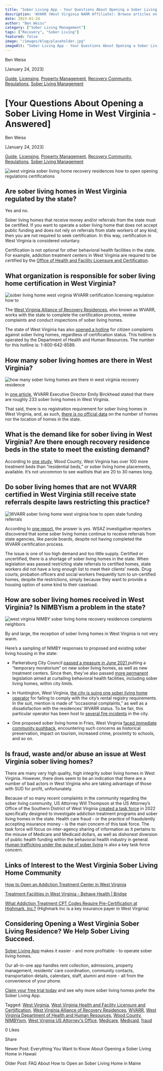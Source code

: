 ```yaml
---
title: "Sober Living App - Your Questions About Opening a Sober Living Home in West Virginia - Answered"
description: 'WVARR (West Virginia NARR Affiliate): Browse articles on WV recovery residence standards, news & updates.'
date: 2023-01-24
author: "Ben Weiss"
category: ["Sober Living Management"]
tags: ["Recovery", "Sober Living"]
featured: false
image: "/images/blog/placeholder.jpg"
imageAlt: "Sober Living App - Your Questions About Opening a Sober Living Home in West Virginia - Answered"
---
```


Ben Weiss

[January 24, 2023]

[Guide](/sober-living-app-blog/category/Guide), [Licensing](/sober-living-app-blog/category/Licensing), [Property Management](/sober-living-app-blog/category/Property+Management), [Recovery Community](/sober-living-app-blog/category/Recovery+Community), [Regulations](/sober-living-app-blog/category/Regulations), [Sober Living Management](/sober-living-app-blog/category/Sober+Living+Management)

#  [Your Questions About Opening a Sober Living Home in West Virginia - Answered]

Ben Weiss

[January 24, 2023]

[Guide](/sober-living-app-blog/category/Guide), [Licensing](/sober-living-app-blog/category/Licensing), [Property Management](/sober-living-app-blog/category/Property+Management), [Recovery Community](/sober-living-app-blog/category/Recovery+Community), [Regulations](/sober-living-app-blog/category/Regulations), [Sober Living Management](/sober-living-app-blog/category/Sober+Living+Management)

![west virginia sober living home recovery residences how to open opening regulations certifications](/images/blog/your-questions-about-opening-a-sober-living-home-in-west-virginia-answered/Screen_Shot_2023-01-16_at_9.04.00_AM.png)

## Are sober living homes in West Virginia regulated by the state? 

Yes and no.

Sober living homes that receive money and/or referrals from the state must be certified. If you want to operate a sober living home that does not accept public funding and does not rely on referrals from state workers of any kind, then you are not required to seek certification. In this way, certification in West Virginia is considered voluntary.

Certification is not optional for other behavioral health facilities in the state. For example, addiction treatment centers in West Virginia are required to be certified by the [Office of Health and Facility Licensure and Certification](http://ohflac.wvdhhr.org/). 

## What organization is responsible for sober living home certification in West Virginia?

![sober living home west virginia WVARR certification licensing regulation how to](/images/blog/your-questions-about-opening-a-sober-living-home-in-west-virginia-answered/Screen_Shot_2023-01-16_at_9.04.35_AM.png)

The [West Virginia Alliance of Recovery Residences](https://wvarr.org/), also known as WVARR, works with the state to complete the certification process, review complaints and conduct inspections of sober living homes. 

The state of West Virginia has also [opened a hotline](https://www.wsaz.com/2022/07/22/wva-announces-hotline-sober-living-concerns/) for citizen complaints against sober living homes, regardless of certification status. This hotline is operated by the Department of Health and Human Resources. The number for this hotline is: 1-800-642-8589.

## How many sober living homes are there in West Virginia? 

![how many sober living homes are there in west virginia recovery residence](/images/blog/your-questions-about-opening-a-sober-living-home-in-west-virginia-answered/Screen_Shot_2023-01-16_at_9.04.53_AM.png)

In [one article](https://www.wvpublic.org/2021-10-19/w-va-sober-living-homes-answer-call-for-better-conditions), WVARR Executive Director Emily Birckhead stated that there are roughly 233 sober living homes in West Virginia. 

That said, there is no registration requirement for sober living homes in West Virginia, and, as such, [there is no official data](https://www.wsaz.com/2022/06/30/wsaz-investigates-sober-living-homes/) on the number of homes nor the location of homes in the state. 

## What is the demand like for sober living in West Virginia? Are there enough recovery residence beds in the state to meet the existing demand?

According to [one study](https://www.urban.org/projects/do-states-and-counties-have-capacity-treat-opioid-use-disorder), Wood County, West Virginia has over 100 more treatment beds than “residential beds,” or sober living home placements, available. It’s not uncommon to see waitlists that are 20 to 30 names long. 

## Do sober living homes that are not WVARR certified in West Virginia still receive state referrals despite laws restricting this practice? 

![WVARR sober living home west virginia how to open state funding referrals](/images/blog/your-questions-about-opening-a-sober-living-home-in-west-virginia-answered/Screen_Shot_2023-01-16_at_9.04.16_AM.png)

According to [one report](https://www.wsaz.com/2022/06/30/wsaz-investigates-sober-living-homes/), the answer is yes. WSAZ investigative reporters discovered that some sober living homes continue to receive referrals from state agencies, like parole boards, despite not having completed the WVARR certification process. 

The issue is one of too high demand and too little supply. Certified or uncertified, there is a shortage of sober living homes in the state. When legislation was passed restricting state referrals to certified homes, state workers did not have a long enough list to meet their clients’ needs. Drug courts, probation officers and social workers frequently turn to un-certified homes, despite the restrictions, simply because they want to provide a housing option of some kind to their caseload. 

## How are sober living homes received in West Virginia? Is NIMBYism a problem in the state? 

![west virginia NIMBY sober living home recovery residences complaints neighbors](/images/blog/your-questions-about-opening-a-sober-living-home-in-west-virginia-answered/Screen_Shot_2023-01-16_at_10.17.23_AM.png)

By and large, the reception of sober living homes in West Virginia is not very warm. 

Here’s a sampling of NIMBY responses to proposed and existing sober living housing in the state:

  *  Parkersburg City Council [passed a measure in June 2021 ](https://mountainstatespotlight.org/2022/10/24/parkersburg-wv-opioid-epidemic-restriction/)putting a “temporary moratorium” on new sober living homes, as well as new treatment centers. Since then, they’ve also passed [more permanent ](https://drive.google.com/file/d/1eYjz_leC0YK9-0PJdAaMhqCoulnznqFb/view)legislation aimed at curtailing behavioral health facilities, including sober living homes, within city limits. 

  * In Huntington, West Virginia, [the city is suing one sober living home operator](https://www.wsaz.com/2022/09/21/city-huntington-files-lawsuit-against-lifehouse-sober-living-facilities/) for failing to comply with the city’s rental registry requirements. In the suit, mention is made of “occasional complaints,” as well as a dissatisfaction with the residences’ WVARR status. To be fair, this particular operator has been host to [several fire incidents](https://www.wboy.com/emergencies/11-west-virginia-men-displaced-after-sober-living-facility-fire/) in the city.

  * One proposed sober living home in Fries, West Virginia [faced immediate community pushback](https://www.wfxrtv.com/news/local-news/southside-virginia-news/proposed-sober-living-house-concerns-some-town-residents-in-fries/), encountering such concerns as historical preservation, impact on tourism, increased crime, proximity to schools, and so on.  

## Is fraud, waste and/or abuse an issue at West Virginia sober living homes? 

There are many very high quality, high integrity sober living homes in West Virginia. However, there does seem to be an indication that there are a number of bad actors in West Virginia who are taking advantage of those with SUD for profit, unfortunately. 

Because of so many recent complaints in the community regarding the sober living community, US Attorney Will Thompson at the US Attorney’s Office of the Southern District of West Virginia [created a task force](https://www.justice.gov/usao-sdwv/pr/sober-homes-focus-federal-health-care-fraud-task-force-0) in 2022 specifically designed to investigate addiction treatment programs and sober living homes in the state. Health care fraud - or the practice of fraudulently accepting insurance money - is the main concern of this task force. The task force will focus on inter-agency sharing of information as it pertains to the misuse of Medicare and Medicaid dollars, as well as dishonest diversion of public health funding within the behavioral health industry in general. [Human trafficking under the guise of sober living](https://wvmetronews.com/2022/10/20/thompson-says-more-than-five-sober-living-residences-in-southern-west-virginia-under-investigation-for-fraud/) is also a key task force concern. 

## Links of Interest to the West Virginia Sober Living Home Community

[How to Open an Addiction Treatment Center in West Virginia](https://behavehealth.com/blog/2022/7/14/how-to-open-an-addiction-treatment-center-in-west-virginia)

[Treatment Facilities in West Virginia - Behave Health | Bridge](https://bridge.behavehealth.com/rehabs/west-virginia)

[What Addiction Treatment CPT Codes Require Pre-Certification at Highmark, Inc.?](https://behavehealth.com/blog/2022/6/7/what-addiction-treatment-cpt-codes-require-pre-certification-at-highmark-inc) (Highmark Inc is a key insurance payer in West Virginia)

## Considering Opening a West Virginia Sober Living Residence? We Help Sober Living Succeed. 

[Sober Living App](/) makes it easier - and more profitable - to operate sober living homes. 

Our all-in-one app handles rent collection, admissions, property management, residents’ care coordination, community contacts, transportation details, calendars, staff, alumni and more - all from the convenience of your phone.  

[Claim your free trial today](https://behavehealth.com/get-started) and see why more sober living homes prefer the Sober Living App.

Tagged: [West Virginia](/sober-living-app-blog/tag/West+Virginia), [West Virginia Health and Facility Licensure and Certiification](/sober-living-app-blog/tag/West+Virginia+Health+and+Facility+Licensure+and+Certiification), [West Virginia Alliance of Recovery Residences](https://soberlivingapp.com/sober-living-app-blog/tag/West+Virginia+Alliance+of+Recovery+Residences), [WVARR](https://soberlivingapp.com/sober-living-app-blog/tag/WVARR), [West Virginia Department of Health and Human Resources](https://soberlivingapp.com/sober-living-app-blog/tag/West+Virginia+Department+of+Health+and+Human+Resources), [Wood County](https://soberlivingapp.com/sober-living-app-blog/tag/Wood+County), [NIMBYism](/sober-living-app-blog/tag/NIMBYism), [West Virginia US Attorney's Office](https://soberlivingapp.com/sober-living-app-blog/tag/West+Virginia+US+Attorney%27s+Office), [Medicare](https://soberlivingapp.com/sober-living-app-blog/tag/Medicare), [Medicaid](/sober-living-app-blog/tag/Medicaid), [fraud](https://soberlivingapp.com/sober-living-app-blog/tag/fraud)

0 Likes

Share

Newer Post: Everything You Want to Know About Opening a Sober Living Home in Hawaii

Older Post: FAQ About How to Open an Sober Living Home in Maine